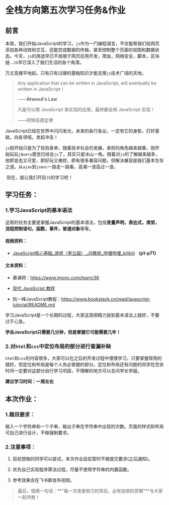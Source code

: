 # 全栈方向第五次学习任务&作业



## 前言

​	本周，我们开始JavaScript的学习，`js`作为一门编程语言，不仅能帮我们给网页添加各种动效和交互，还能完成数据的传输，甚至控制整个页面的视图和数据状态。今天，`js`的用途早已不局限于网页应用开发，爬虫，网络安全，脚本，区块链…`JS`早已深入了我们生活的各个角落。

​	万丈高楼平地起，只有只有过硬的基础知识才能支撑`js`技术广阔的天地。

> Any application that can be written in JavaScript, will eventually be written in JavaScript！
>
> ——**Atwood's Law**

> 凡是可以用 JavaScript 来实现的应用，最终都会用 JavaScript 实现！
> 
> ——阿特伍德定律

​	JavaScript已经在世界中闪闪发光，未来的各行各业，一定有它的身影，打好基础，向各领域，发起冲击！

​	`js`刚开始只是为了较验表单，随着技术社会的发展，承担的角色越来越重，刚开始玩玩`jQuery`感觉已经会`js`了，其实只是冰山一角。随着对`js`的了解越来越多，他即变态又可爱，即好玩又难控，即有很多兼容问题，但解决兼容是我们基本生存之道。从`ajax`到`jsmvc`一路走一路看，高潮一浪高过一浪。

​	现在，就让我们开启`JS`的学习吧！

## 学习任务：

### 1.学习JavaScript的基本语法

这周的任务主要是掌握JavaScript的基本语法，包括**变量声明，表达式，类型，流程控制语句，函数，事件，普通对象**等等。

#### 视频资料：

* [JavaScript核心基础_讲师（李立超）_JS教程_哔哩哔哩_bilibili](https://www.bilibili.com/video/BV1mG411h7aD/?spm_id_from=333.788.recommend_more_video.1&vd_source=4e870a47527a8bb153ebe3c2c4f3879d)  **（p1-p71）**

#### 文本资料：

* 慕课网：https://www.imooc.com/learn/36

* [现代 JavaScript 教程](https://zh.javascript.info/)

* 阮一峰JavaScript教程：https://www.bookstack.cn/read/javascript-tutorial/README.md



学习JavaScript是一个长期的过程，大家这周把精力放到基本语法上就好，不要过于心急。

**学会JavaScript只需要几分钟，但是掌握它可能需要几年！**

### 2.对`html`和`css`中定位布局的部分进行查漏补缺

`html`和`css`的内容很多，大家可以在之后的开发过程中慢慢学习，只要掌握常用的就好。但定位和布局是每个人务必掌握的部分。定位和布局还有问题的同学在空余时间一定要对这部分自行学习巩固，不理解的地方可以去问学长学姐。

**建议学习时间：一周左右**

## 本次作业：

### 1.题目要求：

输入一个字符串和一个子串，输出子串在字符串中出现的次数。页面的样式和布局可自己进行设计，不做强制要求。

### 2.注意事项：

1. 目前想做的同学可以尝试，本次作业目前暂时不做提交要求(之后通知)。

2. 优先自己实现程序算法过程，尽量不使用字符串的内置函数。
3. 参考效果会在飞书群发布视频。

> 最后，借用一句话：**"每一次发奋努力的背后，必有加倍的赏赐"**与大家一起共勉！



